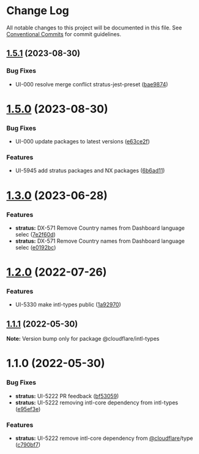 # Change Log

All notable changes to this project will be documented in this file.
See [Conventional Commits](https://conventionalcommits.org) for commit guidelines.

## [1.5.1](http://stash.cfops.it:7999/fe/stratus/compare/@cloudflare/intl-types@1.5.0...@cloudflare/intl-types@1.5.1) (2023-08-30)


### Bug Fixes

* UI-000 resolve merge conflict stratus-jest-preset ([bae9874](http://stash.cfops.it:7999/fe/stratus/commits/bae9874))





# [1.5.0](http://stash.cfops.it:7999/fe/stratus/compare/@cloudflare/intl-types@1.3.0...@cloudflare/intl-types@1.5.0) (2023-08-30)


### Bug Fixes

* UI-000 update packages to latest versions ([e63ce2f](http://stash.cfops.it:7999/fe/stratus/commits/e63ce2f))


### Features

* UI-5945 add stratus packages and NX packages ([6b6ad11](http://stash.cfops.it:7999/fe/stratus/commits/6b6ad11))





# [1.3.0](http://stash.cfops.it:7999/fe/stratus/compare/@cloudflare/intl-types@1.2.0...@cloudflare/intl-types@1.3.0) (2023-06-28)


### Features

* **stratus:** DX-571 Remove Country names from Dashboard language selec ([7e2f60d](http://stash.cfops.it:7999/fe/stratus/commits/7e2f60d))
* **stratus:** DX-571 Remove Country names from Dashboard language selec ([e0192bc](http://stash.cfops.it:7999/fe/stratus/commits/e0192bc))





# [1.2.0](http://stash.cfops.it:7999/fe/stratus/compare/@cloudflare/intl-types@1.1.1...@cloudflare/intl-types@1.2.0) (2022-07-26)


### Features

* UI-5330 make intl-types public ([1a92970](http://stash.cfops.it:7999/fe/stratus/commits/1a92970))





## [1.1.1](http://stash.cfops.it:7999/fe/stratus/compare/@cloudflare/intl-types@1.1.0...@cloudflare/intl-types@1.1.1) (2022-05-30)

**Note:** Version bump only for package @cloudflare/intl-types





# 1.1.0 (2022-05-30)


### Bug Fixes

* **stratus:** UI-5222 PR feedback ([bf53059](http://stash.cfops.it:7999/fe/stratus/commits/bf53059))
* **stratus:** UI-5222 removing intl-core dependency from intl-types ([e95ef3e](http://stash.cfops.it:7999/fe/stratus/commits/e95ef3e))


### Features

* **stratus:** UI-5222 remove intl-core dependency from [@cloudflare](http://stash.cfops.it:7999/cloudflare)/type ([c790bf7](http://stash.cfops.it:7999/fe/stratus/commits/c790bf7))
